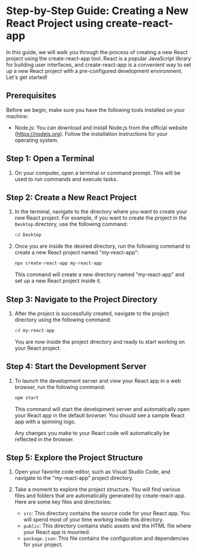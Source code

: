 # Step-by-Step Guide: Creating a New React Project using create-react-app

In this guide, we will walk you through the process of creating a new React project using the create-react-app tool. React is a popular JavaScript library for building user interfaces, and create-react-app is a convenient way to set up a new React project with a pre-configured development environment. Let's get started!

## Prerequisites

Before we begin, make sure you have the following tools installed on your machine:

- Node.js: You can download and install Node.js from the official website (https://nodejs.org). Follow the installation instructions for your operating system.

## Step 1: Open a Terminal

1. On your computer, open a terminal or command prompt. This will be used to run commands and execute tasks.

## Step 2: Create a New React Project

1. In the terminal, navigate to the directory where you want to create your new React project. For example, if you want to create the project in the `Desktop` directory, use the following command:

   ```bash
   cd Desktop
   ```

2. Once you are inside the desired directory, run the following command to create a new React project named "my-react-app":

   ```bash
   npx create-react-app my-react-app
   ```

   This command will create a new directory named "my-react-app" and set up a new React project inside it.

## Step 3: Navigate to the Project Directory

1. After the project is successfully created, navigate to the project directory using the following command:

   ```bash
   cd my-react-app
   ```

   You are now inside the project directory and ready to start working on your React project.

## Step 4: Start the Development Server

1. To launch the development server and view your React app in a web browser, run the following command:

   ```bash
   npm start
   ```

   This command will start the development server and automatically open your React app in the default browser. You should see a sample React app with a spinning logo.

   Any changes you make to your React code will automatically be reflected in the browser.

## Step 5: Explore the Project Structure

1. Open your favorite code editor, such as Visual Studio Code, and navigate to the "my-react-app" project directory.

2. Take a moment to explore the project structure. You will find various files and folders that are automatically generated by create-react-app. Here are some key files and directories:

   - `src`: This directory contains the source code for your React app. You will spend most of your time working inside this directory.
   - `public`: This directory contains static assets and the HTML file where your React app is mounted.
   - `package.json`: This file contains the configuration and dependencies for your project.

